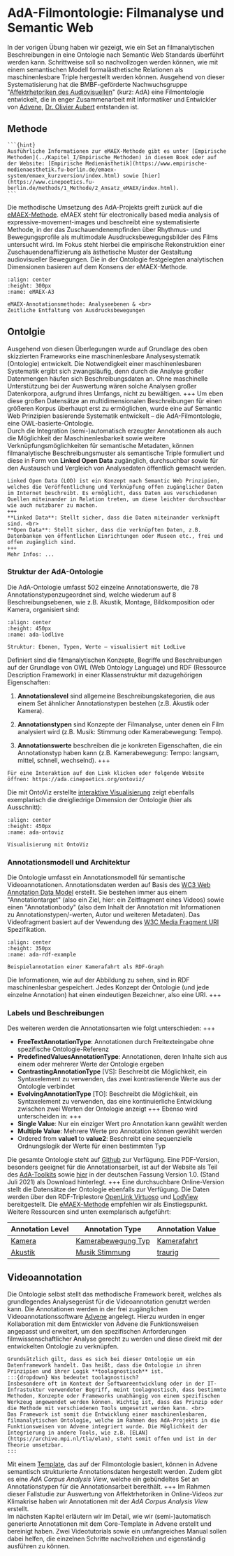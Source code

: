 # AdA-Filmontologie: Filmanalyse und Semantic Web

In der vorigen Übung haben wir gezeigt, wie ein Set an filmanalytischen Beschreibungen in eine Ontologie nach Semantic Web Standards überführt werden kann. Schrittweise soll so nachvollzogen werden können, wie mit einem semantischen Modell formalästhetische Relationen als maschinenlesbare Triple hergestellt werden können.
Ausgehend von dieser Systematisierung hat die BMBF-geförderte Nachwuchsgruppe "[Affektrhetoriken des Audiovisuellen](https://www.ada.cinepoetics.fu-berlin.de/index.html)" (kurz: AdA) eine Filmontologie entwickelt, die in enger Zusammenarbeit mit Informatiker und Entwickler von [Advene](https://www.advene.org/), [Dr. Olivier Aubert](https://www.olivieraubert.net/) entstanden ist.

## Methode

````{margin}
```{hint} 
Ausführliche Informationen zur eMAEX-Methode gibt es unter [Empirische Methoden](../Kapitel_I/Empirische_Methoden) in diesem Book oder auf der Website: [Empirische Medienästhetik](https://www.empirische-medienaesthetik.fu-berlin.de/emaex-system/emaex_kurzversion/index.html) sowie [hier](https://www.cinepoetics.fu-berlin.de/methods/1_Methode/2_Ansatz_eMAEX/index.html).
```
````
Die methodische Umsetzung des AdA-Projekts greift zurück auf die [eMAEX-Methode](https://www.empirische-medienaesthetik.fu-berlin.de/emaex-system/emaex_kurzversion/index.html). eMAEX steht für electronically based media analysis of expressive-movement-images und beschreibt eine systematisierte Methode, in der das Zuschauendenempfinden über Rhythmus- und Bewegungsprofile als multimodale Ausdrucksbewegungsbilder des Films untersucht wird. 
Im Fokus steht hierbei die empirische Rekonstruktion einer Zuschauendenaffizierung als ästhetische Muster der Gestaltung audiovisueller Bewegungen. Die in der Ontologie festgelegten analytischen Dimensionen basieren auf dem Konsens der eMAEX-Methode.
```{figure} ../assets/eMAEX-A3.png
:align: center
:height: 300px
:name: eMAEX-A3

eMAEX-Annotationsmethode: Analyseebenen & <br>
Zeitliche Entfaltung von Ausdrucksbewegungen
```
## Ontolgie

Ausgehend von diesen Überlegungen wurde auf Grundlage des oben skizzierten Frameworks eine maschinenlesbare Analysesystematik (Ontologie) entwickelt. Die Notwendigkeit einer maschinenlesbaren Systematik ergibt sich zwangsläufig, denn durch die Analyse großer Datenmengen häufen sich Beschreibungsdaten an. Ohne maschinelle Unterstützung bei der Auswertung wären solche Analysen großer Datenkorpora, aufgrund ihres Umfangs, nicht zu bewältigen.
+++
Um eben diese großen Datensätze an multidimensionalen Beschreibungen für einen größeren Korpus überhaupt erst zu ermöglichen, wurde eine auf Semantic Web Prinzipien basierende Systematik entwickelt – die AdA-Filmontologie, eine OWL-basierte-Ontologie. <br>
Durch die Integration (semi-)automatisch erzeugter Annotationen als auch die Möglichkeit der Maschinenlesbarkeit sowie weitere Verknüpfungsmöglichkeiten für semantische Metadaten, können filmanalytische Beschreibungsmuster als semantische Triple formuliert und diese in Form von **Linked Open Data** zugänglich, durchsuchbar sowie für den Austausch und Vergleich von Analysedaten öffentlich gemacht werden. 
```{admonition} Was sind Linked Open Data?
Linked Open Data (LOD) ist ein Konzept nach Semantic Web Prinzipien, welches die Veröffentlichung und Verknüpfung offen zugänglicher Daten im Internet beschreibt. Es ermöglicht, dass Daten aus verschiedenen Quellen miteinander in Relation treten, um diese leichter durchsuchbar wie auch nutzbarer zu machen.
+++
**Linked Data**: Stellt sicher, dass die Daten miteinander verknüpft sind. <br>
**Open Data**: Stellt sicher, dass die verknüpften Daten, z.B. Datenbanken von öffentlichen Einrichtungen oder Museen etc., frei und offen zugänglich sind.
+++
Mehr Infos: ...
```
### Struktur der AdA-Ontologie

Die AdA-Ontologie umfasst 502 einzelne Annotationswerte, die 78  Annotationstypenzugeordnet sind, welche wiederum auf 8 Beschreibungsebenen, wie z.B. Akustik, Montage, Bildkomposition oder Kamera, organisiert sind:
```{figure} ../assets/AdA-Struktur-LodLive.png
:align: center
:height: 450px
:name: ada-lodlive

Struktur: Ebenen, Typen, Werte – visualisiert mit LodLive
```
Definiert sind die filmanalytischen Konzepte, Begriffe und Beschreibungen auf der Grundlage von OWL (Web Ontology Language) und RDF (Ressource Description Framework) in einer Klassenstruktur mit dazugehörigen Eigenschaften:

1. **Annotationslevel** sind allgemeine Beschreibungskategorien, die aus einem Set ähnlicher Annotationstypen bestehen (z.B. Akustik oder Kamera).

2. **Annotationstypen** sind Konzepte der Filmanalyse, unter denen ein Film analysiert wird (z.B. Musik: Stimmung oder Kamerabewegung: Tempo).

3. **Annotationswerte** beschreiben die je konkreten Eigenschaften, die ein Annotationstyp haben kann (z.B. Kamerabewegung: Tempo: langsam, mittel, schnell, wechselnd).
+++
````{margin}
Für eine Interaktion auf den Link klicken oder folgende Website öffnen: https://ada.cinepoetics.org/ontoviz/
````
Die mit OntoViz erstellte [interaktive Visualisierung](https://ada.cinepoetics.org/ontoviz/) zeigt ebenfalls exemplarisch die dreigliedrige Dimension der Ontologie (hier als Ausschnitt):
```{figure} ../assets/AdA-Struktur-Ontoviz.png
:align: center
:height: 450px
:name: ada-ontoviz

Visualisierung mit OntoViz
```
### Annotationsmodell und Architektur

Die Ontologie umfasst ein Annotationsmodell für semantische Videoannotationen. Annotationsdaten werden auf Basis des [WC3 Web Annotation Data Model](https://www.w3.org/TR/annotation-model/) erstellt. Sie bestehen immer aus einem "Annotationtarget" (also ein Ziel, hier: ein Zeitfragment eines Videos) sowie einen "Annotationbody" (also dem Inhalt der Annotation mit Informationen zu Annotationstypen/-werten, Autor und weiteren Metadaten). Das Videofragment basiert auf der Vewendung des [W3C Media Fragment URI](https://www.w3.org/TR/media-frags/) Spezifikation.
```{figure} ../assets/AdA-Struktur-RDF.png
:align: center
:height: 350px
:name: ada-rdf-example

Beispielannotation einer Kamerafahrt als RDF-Graph
```
Die Informationen, wie auf der Abbildung zu sehen, sind in RDF maschinenlesbar gespeichert. Jedes Konzept der Ontologie (und jede einzelne Annotation) hat einen eindeutigen Bezeichner, also eine URI.
+++
### Labels und Beschreibungen
Des weiteren werden die Annotationsarten wie folgt unterschieden:
+++
* **FreeTextAnnotationType**: Annotationen durch Freitexteingabe ohne spezifische Ontologie-Referenz
* **PredefinedValuesAnnotationType**: Annotationen, deren Inhalte sich aus einem oder mehrerer Werte der Ontologie ergeben
* **ContrastingAnnotationType** [VS]: Beschreibt die Möglichkeit, ein Syntaxelement zu verwenden, das zwei kontrastierende Werte aus der Ontologie verbindet
* **EvolvingAnnotationType** [TO]: Beschreibt die Möglichkeit, ein Syntaxelement zu verwenden, das eine kontinuierliche Entwicklung zwischen zwei Werten der Ontologie anzeigt
+++
Ebenso wird unterscheiden in:
+++
* **Single Value**: Nur ein einziger Wert pro Annotation kann gewählt werden
* **Multiple Value**: Mehrere Werte pro Annotation können gewählt werden
* Ordered from **value1** to **value2**: Beschreibt eine sequenzielle Ordnungslogik der Werte für einen bestimmten Typ

Die gesamte Ontologie steht auf [Github](https://github.com/ProjectAdA/public/tree/master/ontology) zur Verfügung. Eine PDF-Version, besonders geeignet für die Annotationsarbeit, ist auf der Website als Teil des [AdA-Toolkits](https://www.ada.cinepoetics.fu-berlin.de/ada-toolkit/index.html) sowie [hier](../assets/Ada_Filmontologie_Deu_23_07_2021.pdf) in der deutschen Fassung Version 1.0. (Stand Juli 2021) als Download hinterlegt.
+++
Eine durchsuchbare Online-Version stellt die Datensätze der Ontologie ebenfalls zur Verfügung. Die Daten werden über den RDF-Triplestore [OpenLink Virtuoso](https://virtuoso.openlinksw.com/) und [LodView](https://github.com/LodLive/LodView) bereitgestellt. 
Die [eMAEX-Methode](https://ada.cinepoetics.org/resource/2021/05/19/eMAEXannotationMethod.html) empfehlen wir als Einstiegspunkt. Weitere Ressourcen sind unten exemplarisch aufgeführt:

| Annotation Level | Annotation Type   | Annotation Value |
|------------------|-------------------|------------------|
| [Kamera](https://ada.cinepoetics.org/resource/2021/05/19/AnnotationLevel/Camera.html)         | [Kamerabewegung Typ](https://ada.cinepoetics.org/resource/2021/05/19/AnnotationType/CameraMovementType.html) | [Kamerafahrt](https://ada.cinepoetics.org/resource/2021/05/19/AnnotationValue/CameraMovementType_tracking_shot.html)      |
| [Akustik](https://ada.cinepoetics.org/resource/2021/05/19/AnnotationLevel/Acoustics.html)          | [Musik Stimmung](https://ada.cinepoetics.org/resource/2021/05/19/AnnotationType/MusicMood.html)     | [traurig](https://ada.cinepoetics.org/resource/2021/05/19/AnnotationValue/MusicMood_sad.html)          |

## Videoannotation

Die Ontologie selbst stellt das methodische Framework bereit, welches als grundlegendes Analysegerüst für die Videoannotation genutzt werden kann. Die Annotationen werden in der frei zugänglichen Videoannotationssoftware [Advene](https://www.advene.org/) angelegt. Hierzu wurden in enger Kollaboration mit dem Entwickler von Advene die Funktionsweisen angepasst und erweitert, um den spezifischen Anforderungen  filmwissenschaftlicher Analyse gerecht zu werden und diese direkt mit der entwickelten Ontologie zu verknüpfen. 
```{important}
Grundsätzlich gilt, dass es sich bei dieser Ontologie um ein Datenframework handelt. Das heißt, dass die Ontologie in ihren Prinzipien und ihrer Logik **toolagnostisch** ist.
:::{dropdown} Was bedeutet toolagnostisch?
Insbesondere oft im Kontext der Softwareentwicklung oder in der IT-Infrastuktur verwendeter Begriff, meint toolagnostisch, dass bestimmte Methoden, Konzepte oder Frameworks unabhängig von einem spezifischen Werkzeug angewendet werden können. Wichtig ist, dass das Prinzip oder die Methode mit verschiedenen Tools umgesetzt werden kann. <br> 
Das Framework ist somit die Entwicklung einer maschinenlesbaren, filmanalytischen Ontologie, welche im Rahmen des AdA-Projekts in die Funktionsweisen von Advene integriert wurde. Die Möglichkeit der Integrierung in andere Tools, wie z.B. [ELAN](https://archive.mpi.nl/tla/elan), steht somit offen und ist in der Theorie umsetzbar. 
:::
```
Mit einem [Template](../assets/AdA_template_07_2021.azp), das auf der Filmontologie basiert, können in Advene semantisch strukturierte Annotationsdaten hergestellt werden. Zudem gibt es eine *AdA Corpus Analysis View*, welche ein gebündeltes Set an Annotationstypen für die Annotationsarbeit bereithält. 
+++
Im Rahmen dieser Fallstudie zur Auswertung von Affektrhetoriken in Online-Videos zur Klimakrise haben wir Annotationen mit der *AdA Corpus Analysis View* erstellt. <br>
Im nächsten Kapitel erläutern wir im Detail, wie wir (semi-)automatisch generierte Annotationen mit dem Core-Template in Advene erstellt und bereinigt haben. Zwei Videotutorials sowie ein umfangreiches Manual sollen dabei helfen, die einzelnen Schritte nachvollziehen und eigenständig ausführen zu können. 





